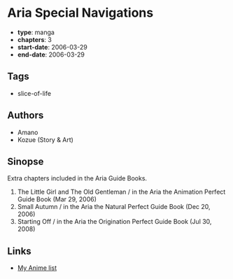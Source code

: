 # Aria Special Navigations

-   **type**: manga
-   **chapters**: 3
-   **start-date**: 2006-03-29
-   **end-date**: 2006-03-29

## Tags

-   slice-of-life

## Authors

-   Amano
-   Kozue (Story & Art)

## Sinopse

Extra chapters included in the Aria Guide Books.

1. The Little Girl and The Old Gentleman / in the Aria the Animation Perfect Guide Book (Mar 29, 2006)
2. Small Autumn / in the Aria the Natural Perfect Guide Book (Dec 20, 2006)
3. Starting Off / in the Aria the Origination Perfect Guide Book (Jul 30, 2008)

## Links

-   [My Anime list](https://myanimelist.net/manga/9468/Aria_Special_Navigations)
